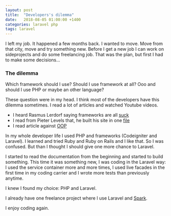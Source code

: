 ```yaml
---
layout: post
title:  "Developers's dilemma"
date:   2018-08-05 01:00:00 +1400
categories: laravel php
tags: laravel
---
```


I left my job. It happened a few months back. I wanted to move. Move from that city, move and try something new. Before I get a new job I can work on sideprojects and do some freelancing job. That was the plan, but first I had to make some decisions...

<!--more-->

### The dilemma

Which framework should I use? Should I use framework at all? Ooo and should I use PHP or maybe an other language?

These question were in my head. I think most of the developers have this dilemma sometimes. I read a lot of articles and watched Youtube videos.

- I heard Rasmus Lerdorf saying frameworks are all [suck](https://www.youtube.com/watch?v=DuB6UjEsY_Y)
- I read from Pieter Levels that, he built his site in one [file](https://twitter.com/levelsio/status/938707166508154880)
- I read article against [OOP](https://medium.com/@brianwill/object-oriented-programming-a-personal-disaster-1b044c2383ab)

In my whole developer life I used PHP and frameworks (Codeigniter and Laravel). I learned and tried Ruby and Ruby on Rails and I like that. So I was confused. But than I thought I should give one more chance to Laravel.

I started to read the documentation from the beginning and started to build something. This time it was something new, I was coding in the Laravel way: I used the service container more and more times, I used live facades in the first time in my coding carrier and I wrote more tests than previously anytime.

I knew I found my choice: PHP and Laravel.

I already have one freelance project where I use Laravel and [Spark](https://spark.laravel.com).

I enjoy coding again.

